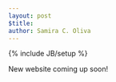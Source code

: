 ```yaml
---
layout: post
$title:  
author: Samira C. Oliva
---
```

{% include JB/setup %}

New website coming up soon!